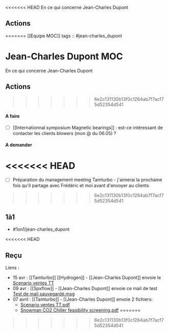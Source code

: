 <<<<<<< HEAD
En ce qui concerne Jean-Charles Dupont

## Actions

=======
[[Equipe MOC]]
tags :: #jean-charles_dupont 

# Jean-Charles Dupont MOC
En ce qui concerne Jean-Charles Dupont

## Actions
>>>>>>> 6e2c131130b13f0c1264ab7f7acf75d52354d541
#### A faire
- [ ] [[Internationnal symposium Magnetic bearings]] : est-ce intéressant de contacter les clients blowers (mon @ du 06.05) ?

#### A demander
<<<<<<< HEAD
=======
- [ ] Préparation du management meeting Tamturbo - j'aimerai la prochaine fois qu'il partage avec Frédéric et moi avant d'envoyer au clients
>>>>>>> 6e2c131130b13f0c1264ab7f7acf75d52354d541

## 1à1
- #1on1/jean-charles_dupont 

<<<<<<< HEAD
## Reçu
Liens :
- 15 avr : [[Tamturbo]] [[Hydrogen]] - [[Jean-Charles Dupont]] envoie le  [Scenario ventes TT](file:///C%3A%5CUsers%5CBOUCULAT%5COneDrive%20-%20SKF%5CDocuments%5C2022%5CRecu%5CJean-Charles%20Dupont%5CScenario%20ventes%20TT.pdf) 
- 09 avr : [[Spxflow]] - [[Jean-Charles Dupont]] envoie ce mail de test  [Test de mail sauvegardé.msg](file:///C%3A%5CUsers%5CBOUCULAT%5COneDrive%20-%20SKF%5CDocuments%5C2022%5CRecu%5CJean-Charles%20Dupont%5CTest%20de%20mail%20sauvegard%C3%A9.msg) 
- 07 avril : [[Tamturbo]] - [[Jean-Charles Dupont]] envoie 2 fichiers:
	-  [Scenario ventes TT.pdf](file:///C%3A%5CUsers%5CBOUCULAT%5COneDrive%20-%20SKF%5CDocuments%5C2022%5CRecu%5CJean-Charles%20Dupont%5CScenario%20ventes%20TT.pdf)
	- [Snowman CO2 Chiller feasibility screening.pdf](file:///C%3A%5CUsers%5CBOUCULAT%5COneDrive%20-%20SKF%5CDocuments%5C2022%5CRecu%5CJean-Charles%20Dupont%5CSnowman%20CO2%20Chiller%20feasibility%20screening.pdf)
=======







>>>>>>> 6e2c131130b13f0c1264ab7f7acf75d52354d541




